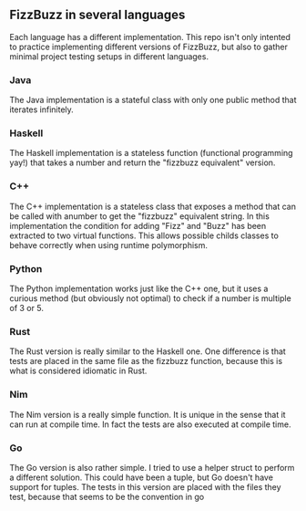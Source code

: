 ## FizzBuzz in several languages

Each language has a different implementation. This repo isn't only intented to practice implementing different versions of FizzBuzz, but also to gather minimal project testing setups in different languages.

### Java

The Java implementation is a stateful class with only one public method that iterates infinitely.

### Haskell

The Haskell implementation is a stateless function (functional programming yay!) that takes a number and return the "fizzbuzz equivalent" version.

### C++

The C++ implementation is a stateless class that exposes a method that can be called with anumber to get the "fizzbuzz" equivalent string. In this implementation the condition for adding "Fizz" and "Buzz" has been extracted to two virtual functions. This allows possible childs classes to behave correctly when using runtime polymorphism.

### Python

The Python implementation works just like the C++ one, but it uses a curious method (but obviously not optimal) to check if a number is multiple of 3 or 5.

### Rust

The Rust version is really similar to the Haskell one. One difference is that tests are placed in the same file as the fizzbuzz function, because this is what is considered idiomatic in Rust.

### Nim

The Nim version is a really simple function. It is unique in the sense that it can run at compile time. In fact the tests are also executed at compile time.

### Go

The Go version is also rather simple. I tried to use a helper struct to perform a different solution. This could have been a tuple, but Go doesn't have support for tuples. The tests in this version are placed with the files they test, because that seems to be the convention in go
